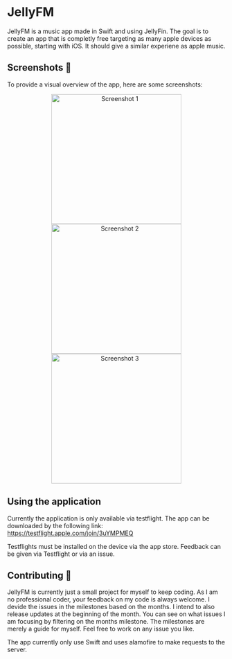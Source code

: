 # JellyFM

JellyFM is a music app made in Swift and using JellyFin. The goal is to create an app that is completly free targeting as many apple devices as possible, starting with iOS. It should give a similar experiene as apple music. 

## Screenshots 📸
To provide a visual overview of the app, here are some screenshots:

<div align="center"> <img src="https://github.com/user-attachments/assets/8ad944fe-94d0-4aac-83a4-f3a1b2df219e" width="300" alt="Screenshot 1"> <img src="https://github.com/user-attachments/assets/69ec9a45-c1d3-471e-8019-7254d70b8bcd" width="300" alt="Screenshot 2"> <img src="https://github.com/user-attachments/assets/c96000ac-3544-4161-a04b-48559d9bf1f2" width="300" alt="Screenshot 3"> </div>

## Using the application
Currently the application is only available via testflight. The app can be downloaded by the following link: 
https://testflight.apple.com/join/3uYMPMEQ

Testflights must be installed on the device via the app store. Feedback can be given via Testflight or via an issue.

## Contributing 🤝
JellyFM is currently just a small project for myself to keep coding. As I am no professional coder, your feedback on my code is always welcome. 
I devide the issues in the milestones based on the months. I intend to also release updates at the beginning of the month. You can see on what issues I am focusing by filtering on the months milestone. 
The milestones are merely a guide for myself. Feel free to work on any issue you like. 

The app currently only use Swift and uses alamofire to make requests to the server. 

